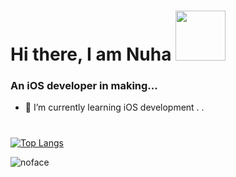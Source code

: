 # Hi there, I am Nuha <img src="https://thumbs.gfycat.com/WideeyedWellgroomedJerboa-max-1mb.gif" width="80" height="80">

### An iOS developer in making...
- 🧱 I’m currently learning iOS development 
.
.
#
[![Top Langs](https://github-readme-stats.vercel.app/api/top-langs/?username=nuhaharbi&layout=compact&theme=radical)](https://github.com/anuraghazra/github-readme-stats)

![noface](https://media.tenor.com/i0wDIPF02mMAAAAM/no-face-ghost.gif)
